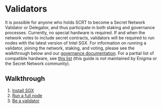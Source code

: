 # Validators

It is possible for anyone who holds SCRT to become a Secret Network Validator or Delegator, and thus participate in both staking and governance processes. Currently, no special hardware is required. If and when the network votes to include secret contracts, validators will be required to run nodes with the latest version of Intel SGX. For information on running a validator, joining the network, staking, and voting, please see the walkthrough below and our [governance documentation](/protocol/governance.md). For a partial list of compatible hardware, see [this list](https://github.com/ayeks/SGX-hardware) (this guide is not maintained by Enigma or the Secret Network community).

## Walkthrough

1. [Install SGX](/validators-and-full-nodes/setup-sgx.md)
2. [Run a full node](/validators-and-full-nodes/run-full-node-mainnet.md)
3. [Be a validator](/validators-and-full-nodes/join-validator-mainnet.md)
